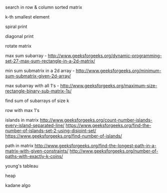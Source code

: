 
search in row & column sorted matrix 

k-th smallest element

spiral print

diagonal print

rotate matrix 

max sum subarray - http://www.geeksforgeeks.org/dynamic-programming-set-27-max-sum-rectangle-in-a-2d-matrix/

min sum submatrix in a 2d array - http://www.geeksforgeeks.org/minimum-sum-submatrix-given-2d-array/

max subarray with all 1's - http://www.geeksforgeeks.org/maximum-size-rectangle-binary-sub-matrix-1s/

find sum of subarrays of size k

row with max 1's

islands in matrix
http://www.geeksforgeeks.org/count-number-islands-every-island-separated-line/
https://www.geeksforgeeks.org/find-the-number-of-islands-set-2-using-disjoint-set/
https://www.geeksforgeeks.org/find-number-of-islands/

path in matrix
http://www.geeksforgeeks.org/find-the-longest-path-in-a-matrix-with-given-constraints/
http://www.geeksforgeeks.org/number-of-paths-with-exactly-k-coins/

young's tableau

heap

kadane algo

